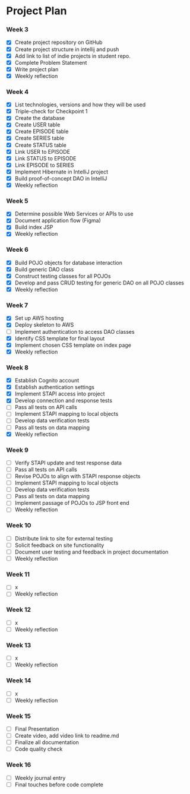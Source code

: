 # Project Plan

### Week 3
- [x] Create project repository on GitHub
- [x] Create project structure in intellij and push
- [x] Add link to list of indie projects in student repo.
- [x] Complete Problem Statement
- [x] Write project plan
- [x] Weekly reflection

### Week 4
- [x] List technologies, versions and how they will be used
- [x] Triple-check for Checkpoint 1
- [x] Create the database
- [x] Create USER table
- [x] Create EPISODE table
- [x] Create SERIES table
- [x] Create STATUS table
- [x] Link USER to EPISODE
- [x] Link STATUS to EPISODE
- [x] Link EPISODE to SERIES
- [x] Implement Hibernate in IntelliJ project
- [x] Build proof-of-concept DAO in IntelliJ
- [x] Weekly reflection

### Week 5
- [x] Determine possible Web Services or APIs to use
- [x] Document application flow (Figma)
- [x] Build index JSP
- [x] Weekly reflection

### Week 6
- [x] Build POJO objects for database interaction
- [x] Build generic DAO class
- [x] Construct testing classes for all POJOs
- [x] Develop and pass CRUD testing for generic DAO on all POJO classes
- [x] Weekly reflection

### Week 7
- [x] Set up AWS hosting
- [x] Deploy skeleton to AWS
- [ ] Implement authentication to access DAO classes
- [x] Identify CSS template for final layout
- [x] Implement chosen CSS template on index page
- [x] Weekly reflection

### Week 8
- [x] Establish Cognito account
- [x] Establish authentication settings
- [x] Implement STAPI access into project
- [x] Develop connection and response tests
- [ ] Pass all tests on API calls
- [ ] Implement STAPI mapping to local objects
- [ ] Develop data verification tests
- [ ] Pass all tests on data mapping
- [x] Weekly reflection

### Week 9
- [ ] Verify STAPI update and test response data
- [ ] Pass all tests on API calls
- [ ] Revise POJOs to align with STAPI response objects
- [ ] Implement STAPI mapping to local objects
- [ ] Develop data verification tests
- [ ] Pass all tests on data mapping
- [ ] Implement passage of POJOs to JSP front end
- [ ] Weekly reflection

### Week 10
- [ ] Distribute link to site for external testing
- [ ] Solicit feedback on site functionality
- [ ] Document user testing and feedback in project documentation
- [ ] Weekly reflection

### Week 11
- [ ] x
- [ ] Weekly reflection

### Week 12
- [ ] x
- [ ] Weekly reflection

### Week 13
- [ ] x
- [ ] Weekly reflection

### Week 14
- [ ] x
- [ ] Weekly reflection

### Week 15
- [ ] Final Presentation
- [ ] Create video, add video link to readme.md
- [ ] Finalize all documentation
- [ ] Code quality check

### Week 16
- [ ] Weekly journal entry
- [ ] Final touches before code complete